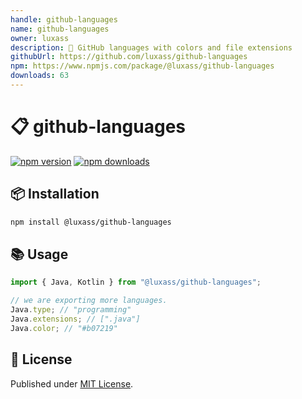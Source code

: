 ```yaml
---
handle: github-languages
name: github-languages
owner: luxass
description: 🎨 GitHub languages with colors and file extensions
githubUrl: https://github.com/luxass/github-languages
npm: https://www.npmjs.com/package/@luxass/github-languages
downloads: 63
---
```


# 📋 github-languages

[![npm version][npm-version-src]][npm-version-href]
[![npm downloads][npm-downloads-src]][npm-downloads-href]

## 📦 Installation

```sh
npm install @luxass/github-languages
```

## 📚 Usage

```ts
import { Java, Kotlin } from "@luxass/github-languages";

// we are exporting more languages.
Java.type; // "programming"
Java.extensions; // [".java"]
Java.color; // "#b07219"
```

## 📄 License

Published under [MIT License](https://github.com/luxass/github-languages/blob/main/LICENSE).

<!-- Badges -->

[npm-version-src]: https://img.shields.io/npm/v/@luxass/github-languages?style=flat&colorA=18181B&colorB=4169E1

[npm-version-href]: https://npmjs.com/package/@luxass/github-languages

[npm-downloads-src]: https://img.shields.io/npm/dm/@luxass/github-languages?style=flat&colorA=18181B&colorB=4169E1

[npm-downloads-href]: https://npmjs.com/package/@luxass/github-languages
